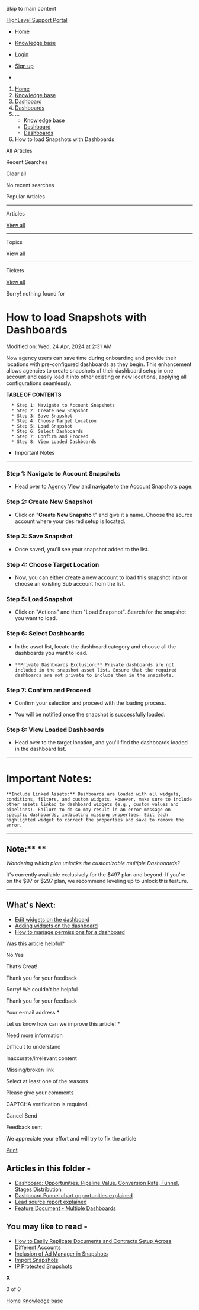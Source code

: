 Skip to main content

[ HighLevel Support Portal ](https://help.gohighlevel.com)

  * [ Home ](/support/home)
  * [ Knowledge base ](/support/solutions)

  * [Login](/support/login)
  * [Sign up](/support/signup)
  * 

  1. [Home](/support/home)
  2. [Knowledge base](/support/solutions)
  3. [Dashboard](/support/solutions/48000449586)
  4. [Dashboards](/support/solutions/folders/48000679140)
  5. ... 
     * [Knowledge base](/support/solutions)
     * [Dashboard](/support/solutions/48000449586)
     * [Dashboards](/support/solutions/folders/48000679140)
  6. How to load Snapshots with Dashboards

All  Articles 

Recent Searches

Clear all

No recent searches

Popular Articles

* * *

Articles

[View all](/support/search/solutions)

* * *

Topics

[View all](/support/search/topics)

* * *

Tickets

[View all](/support/search/tickets)

Sorry! nothing found for   

# How to load Snapshots with Dashboards

Modified on: Wed, 24 Apr, 2024 at 2:31 AM

Now agency users can save time during onboarding and provide their locations with pre-configured dashboards as they begin. This enhancement allows agencies to create snapshots of their  dashboard setup in one account and easily load it into other existing or new locations, applying all configurations seamlessly.

**TABLE OF CONTENTS**

      * Step 1: Navigate to Account Snapshots
      * Step 2: Create New Snapshot
      * Step 3: Save Snapshot
      * Step 4: Choose Target Location
      * Step 5: Load Snapshot
      * Step 6: Select Dashboards
      * Step 7: Confirm and Proceed
      * Step 8: View Loaded Dashboards
  * Important Notes

* * *

### **Step 1: Navigate to Account Snapshots**

  * Head over to Agency View and navigate to the Account Snapshots page.  

### **Step 2: Create New Snapshot**

  * Click on "**Create New Snapsho** t" and give it a name. Choose the source account where your desired setup is located.

### **Step 3: Save Snapshot**

  * Once saved, you'll see your snapshot added to the list.

### **Step 4: Choose Target Location**

  * Now, you can either create a new account to load this snapshot into or choose an existing Sub account from the list.

### **Step 5: Load Snapshot**

  * Click on "Actions" and then "Load Snapshot". Search for the snapshot you want to load.

### **Step 6: Select Dashboards**

  * In the asset list, locate the dashboard category and choose all the dashboards you want to load.

  *     **Private Dashboards Exclusion:** Private dashboards are not included in the snapshot asset list. Ensure that the required dashboards are not private to include them in the snapshots.

### **Step 7: Confirm and Proceed**

  * Confirm your selection and proceed with the loading process.

  * You will be notified once the snapshot is successfully loaded.

### **Step 8: View Loaded Dashboards**

  * Head over to the target location, and you'll find the dashboards loaded in the dashboard list.

* * *

# Important Notes:

    **Include Linked Assets:** Dashboards are loaded with all widgets, conditions, filters, and custom widgets. However, make sure to include other assets linked to dashboard widgets (e.g., custom values and pipelines). Failure to do so may result in an error message on specific dashboards, indicating missing properties. Edit each highlighted widget to correct the properties and save to remove the error.

* * *

## **Note:**** **

_Wondering which plan unlocks the customizable multiple Dashboards?_

It's currently available exclusively for the $497 plan and beyond. If you're on the $97 or $297 plan, we recommend leveling up to unlock this feature. 

* * *

## **What's Next:**

  * [Edit widgets on the dashboard](https://help.gohighlevel.com/en/support/solutions/articles/155000001208)
  * [Adding widgets on the dashboard](https://help.gohighlevel.com/en/support/solutions/articles/155000001206)
  * [How to manage permissions for a dashboard](https://help.gohighlevel.com/en/support/solutions/articles/155000001532)

Was this article helpful?

No  Yes 

That’s Great!

Thank you for your feedback

Sorry! We couldn't be helpful

Thank you for your feedback

Your e-mail address *

Let us know how can we improve this article! *

Need more information 

Difficult to understand 

Inaccurate/irrelevant content 

Missing/broken link 

Select at least one of the reasons 

Please give your comments 

CAPTCHA verification is required. 

Cancel  Send 

Feedback sent

We appreciate your effort and will try to fix the article

[Print](javascript:print\(\))

## Articles in this folder -

  * [Dashboard: Opportunities, Pipeline Value, Conversion Rate, Funnel, Stages Distribution](/support/solutions/articles/48001152117-dashboard-opportunities-pipeline-value-conversion-rate-funnel-stages-distribution)
  * [Dashboard Funnel chart opportunities explained](/support/solutions/articles/48001181826-dashboard-funnel-chart-opportunities-explained)
  * [Lead source report explained](/support/solutions/articles/48001181830-lead-source-report-explained)
  * [Feature Document - Multiple Dashboards](/support/solutions/articles/155000001530-feature-document-multiple-dashboards)

## You may like to read -

  * [How to Easily Replicate Documents and Contracts Setup Across Different Accounts](/support/solutions/articles/155000002952-how-to-easily-replicate-documents-and-contracts-setup-across-different-accounts)
  * [Inclusion of Ad Manager in Snapshots](/support/solutions/articles/155000003286-inclusion-of-ad-manager-in-snapshots)
  * [Import Snapshots](/support/solutions/articles/48000982581-import-snapshots)
  * [IP Protected Snapshots](/support/solutions/articles/155000002852-ip-protected-snapshots)

**X**

0 of 0 []()

[Home](/support/home) [Knowledge base](/support/solutions)

